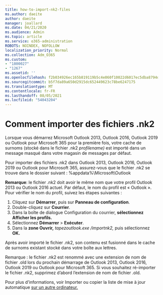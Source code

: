 ```yaml
---
title: how-to-import-nk2-files
ms.author: daeite
author: daeite
manager: joallard
ms.date: 04/21/2020
ms.audience: Admin
ms.topic: article
ms.service: o365-administration
ROBOTS: NOINDEX, NOFOLLOW
localization_priority: Normal
ms.collection: Adm_O365
ms.custom:
- "1800027"
- "1267"
ms.assetid: ''
ms.openlocfilehash: f2b034926ec165b819119b5c4e060f10022d6017ec5dba8794d18ee3e96c709a
ms.sourcegitcommit: b5f7da89a650d2915dc652449623c78be6247175
ms.translationtype: MT
ms.contentlocale: fr-FR
ms.lasthandoff: 08/05/2021
ms.locfileid: "54043204"
---
```

# <a name="how-to-import-nk2-files"></a>Comment importer des fichiers .nk2 

Lorsque vous démarrez Microsoft Outlook 2013, Outlook 2016, Outlook 2019 ou Outlook pour Microsoft 365 pour la première fois, votre cache de surnoms (stocké dans le fichier .nk2 *profilename)* est importé dans un message masqué dans votre magasin de messages par défaut.

Pour importer des fichiers .nk2 dans Outlook 2013, Outlook 2016, Outlook 2019 ou Outlook pour Microsoft 365, assurez-vous que le fichier .nk2 se trouve dans le dossier suivant : %appdata%\Microsoft\Outlook

**Remarque**: le fichier .nk2 doit avoir le même nom que votre profil Outlook 2013 ou Outlook 2016 actuel. Par défaut, le nom du profil est « Outlook ». Pour vérifier le nom du profil, suivez les étapes suivantes : 
1. Cliquez sur **Démarrer**, puis sur **Panneau de configuration**.
2. Double-cliquez sur **Courrier**.
3. Dans la boîte de dialogue Configuration du courrier, **sélectionnez Afficher les profils.**
4. Sélectionnez **Démarrer** > **Exécuter**.
5. Dans la **zone Ouvrir,** *tapezoutlook.exe /importnk2,* puis sélectionnez **OK.** 

Après avoir importé le fichier .nk2, son contenu est fusionné dans le cache de surnoms existant stocké dans votre boîte aux lettres.

Remarque : le fichier .nk2 est renommé avec une extension de nom de fichier .old lors du prochain démarrage de Outlook 2013, Outlook 2016, Outlook 2019 ou Outlook pour Microsoft 365. Si vous souhaitez ré-importer le fichier .nk2, supprimez d’abord l’extension de nom de fichier .old.

Pour plus d’informations, voir Importer ou copier la liste de mise à jour automatique [sur un autre ordinateur.](https://support.microsoft.com/help/2806550/how-to-import-nk2-files-into-outlook%)